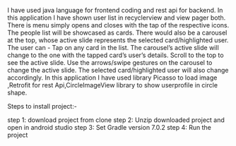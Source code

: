 I have used java language  for frontend coding and rest api for backend.
In this application  I have shown user list  in recyclerview and view pager both.
There is  menu simply opens and closes with the tap of the respective icons.
The people list will be showcased as cards. There would also be a carousel at the top, whose active slide represents the selected card/highlighted user.
The user can - Tap on any card in the list. The carousel’s active slide will change to the one with the tapped card’s user’s details. Scroll to the top to see the active slide.
Use the arrows/swipe gestures on the carousel to change the active slide. The selected card/highlighted user will also change accordingly.
In this application I have used library Picasso to load image ,Retrofit for rest Api,CircleImageView library to show userprofile in circle shape.

Steps to install project:-

step 1: download  project from clone 
step 2: Unzip downloaded project and open in android studio
step 3: Set Gradle version 7.0.2
step 4: Run the project

